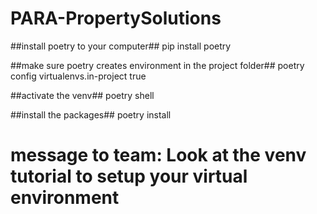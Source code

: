 # PARA-PropertySolutions

##install poetry to your computer##
pip install poetry

##make sure poetry creates environment in the project folder##
poetry config virtualenvs.in-project true

##activate the venv##
poetry shell

##install the packages##
poetry install

# message to team: Look at the venv tutorial to setup your virtual environment
